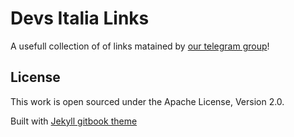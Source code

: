 # Devs Italia Links
 A usefull collection of of links matained by [our telegram group](https://t.me/devsitaliaofficial)!
## License

This work is open sourced under the Apache License, Version 2.0.

Built with [Jekyll gitbook theme](https://github.com/sighingnow/jekyll-gitbook)
